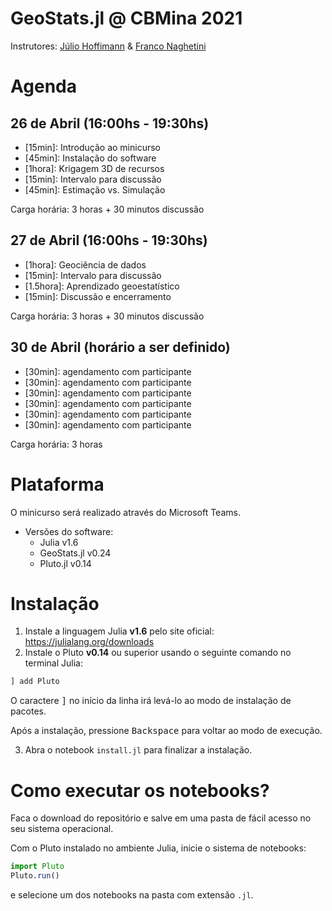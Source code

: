 # GeoStats.jl @ CBMina 2021

Instrutores: [Júlio Hoffimann](https://github.com/juliohm) & [Franco Naghetini](https://github.com/fnaghetini)

# Agenda

## 26 de Abril (16:00hs - 19:30hs)
- [15min]: Introdução ao minicurso
- [45min]: Instalação do software
- [1hora]: Krigagem 3D de recursos
- [15min]: Intervalo para discussão
- [45min]: Estimação vs. Simulação

Carga horária: 3 horas + 30 minutos discussão

## 27 de Abril (16:00hs - 19:30hs)
- [1hora]: Geociência de dados
- [15min]: Intervalo para discussão
- [1.5hora]: Aprendizado geoestatístico
- [15min]: Discussão e encerramento

Carga horária: 3 horas + 30 minutos discussão

## 30 de Abril (horário a ser definido)
- [30min]: agendamento com participante
- [30min]: agendamento com participante
- [30min]: agendamento com participante
- [30min]: agendamento com participante
- [30min]: agendamento com participante
- [30min]: agendamento com participante

Carga horária: 3 horas

# Plataforma

O minicurso será realizado através do Microsoft Teams.

- Versões do software:
  - Julia v1.6
  - GeoStats.jl v0.24
  - Pluto.jl v0.14

# Instalação

1. Instale a linguagem Julia **v1.6** pelo site oficial: https://julialang.org/downloads
2. Instale o Pluto **v0.14** ou superior usando o seguinte comando no terminal Julia:

```julia
] add Pluto
```

O caractere <kbd>]</kbd> no início da linha irá levá-lo ao modo
de instalação de pacotes.

Após a instalação, pressione <kbd>Backspace</kbd> para
voltar ao modo de execução.

3. Abra o notebook `install.jl` para finalizar a instalação.

# Como executar os notebooks?

Faca o download do repositório e salve em uma pasta
de fácil acesso no seu sistema operacional.

Com o Pluto instalado no ambiente Julia, inicie o
sistema de notebooks:

```julia
import Pluto
Pluto.run()
```

e selecione um dos notebooks na pasta com extensão `.jl`.
